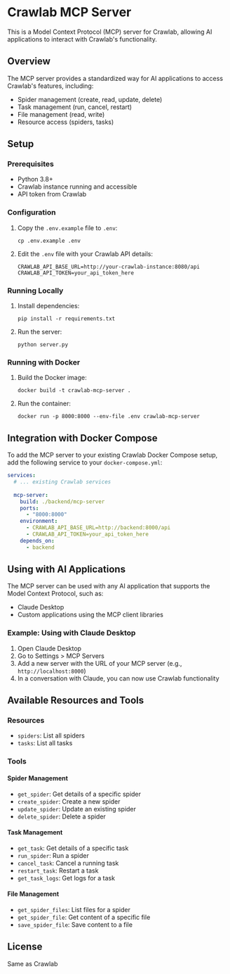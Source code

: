 # Crawlab MCP Server

This is a Model Context Protocol (MCP) server for Crawlab, allowing AI applications to interact with Crawlab's functionality.

## Overview

The MCP server provides a standardized way for AI applications to access Crawlab's features, including:

- Spider management (create, read, update, delete)
- Task management (run, cancel, restart)
- File management (read, write)
- Resource access (spiders, tasks)

## Setup

### Prerequisites

- Python 3.8+
- Crawlab instance running and accessible
- API token from Crawlab

### Configuration

1. Copy the `.env.example` file to `.env`:
   ```
   cp .env.example .env
   ```

2. Edit the `.env` file with your Crawlab API details:
   ```
   CRAWLAB_API_BASE_URL=http://your-crawlab-instance:8080/api
   CRAWLAB_API_TOKEN=your_api_token_here
   ```

### Running Locally

1. Install dependencies:
   ```
   pip install -r requirements.txt
   ```

2. Run the server:
   ```
   python server.py
   ```

### Running with Docker

1. Build the Docker image:
   ```
   docker build -t crawlab-mcp-server .
   ```

2. Run the container:
   ```
   docker run -p 8000:8000 --env-file .env crawlab-mcp-server
   ```

## Integration with Docker Compose

To add the MCP server to your existing Crawlab Docker Compose setup, add the following service to your `docker-compose.yml`:

```yaml
services:
  # ... existing Crawlab services
  
  mcp-server:
    build: ./backend/mcp-server
    ports:
      - "8000:8000"
    environment:
      - CRAWLAB_API_BASE_URL=http://backend:8000/api
      - CRAWLAB_API_TOKEN=your_api_token_here
    depends_on:
      - backend
```

## Using with AI Applications

The MCP server can be used with any AI application that supports the Model Context Protocol, such as:

- Claude Desktop
- Custom applications using the MCP client libraries

### Example: Using with Claude Desktop

1. Open Claude Desktop
2. Go to Settings > MCP Servers
3. Add a new server with the URL of your MCP server (e.g., `http://localhost:8000`)
4. In a conversation with Claude, you can now use Crawlab functionality

## Available Resources and Tools

### Resources

- `spiders`: List all spiders
- `tasks`: List all tasks

### Tools

#### Spider Management
- `get_spider`: Get details of a specific spider
- `create_spider`: Create a new spider
- `update_spider`: Update an existing spider
- `delete_spider`: Delete a spider

#### Task Management
- `get_task`: Get details of a specific task
- `run_spider`: Run a spider
- `cancel_task`: Cancel a running task
- `restart_task`: Restart a task
- `get_task_logs`: Get logs for a task

#### File Management
- `get_spider_files`: List files for a spider
- `get_spider_file`: Get content of a specific file
- `save_spider_file`: Save content to a file

## License

Same as Crawlab 